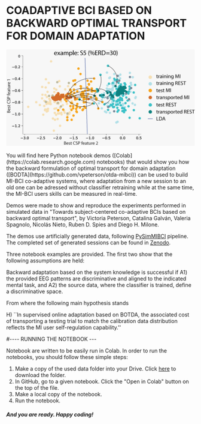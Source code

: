 # COADAPTIVE BCI BASED ON BACKWARD OPTIMAL TRANSPORT FOR DOMAIN ADAPTATION
<p align="center">
<img src="Images/transport_samples.jpeg" width="600">
</p>
You will find here Python notebook demos ([Colab](https://colab.research.google.com) notebooks) that would show you how the backward formulation of optimal transport for domain adaptation ([BODTA](https://github.com/vpeterson/otda-mibci)) can be used to build MI-BCI co-adaptive systems, where adaptation from a new session to an old one can be adressed without classifier retraining while at the same time, the MI-BCI users skills can be measured in real-time.

Demos were made to show and reproduce the experiments performed in simulated data in "Towards subject-centered co-adaptive BCIs based on backward optimal transport", by Victoria Peterson, Catalina Galván, Valeria Spagnolo, Nicolás Nieto, Ruben D. Spies and Diego H. Milone. 

The demos use artificially generated data, following [PySimMIBCI](https://github.com/catalinamagalvan/PySimMIBCI) pipeline. The completed set of generated sessions can be found in [Zenodo](https://zenodo.org/records/13760210).

Three notebook examples are provided. The first two show that the following assumptions are held:

Backward adaptation based on the system knowledge is successful if 
A1) the provided EEG patterns are discriminative and aligned to the indicated mental task, and
A2) the source data, where the classifier is trained, define a discriminative space.

From where the following main hypothesis stands

H)	``In supervised online adaptation based on BOTDA, the associated cost of transporting a testing trial to match the calibration data distribution reflects the MI user self-regulation capability.''

#---- RUNNING THE NOTEBOOK --- 

Notebook are written to be easily run in Colab. In order to run the notebooks, you should follow these simple steps:

1. Make a copy of the used data folder into your Drive. Click [here](https://drive.google.com/drive/folders/1fk8wIGDzArMl61fpPCJElyEbVRXbQjpW?usp=drive_link) to download the folder.
2. In GitHub, go to a given notebook. Click the "Open in Colab" button on the top of the file.
3. Make a local copy of the notebook.
4. Run the notebook.


##### And you are ready. Happy coding!

